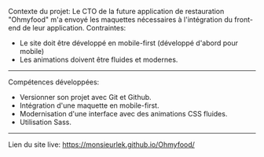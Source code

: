 Contexte du projet: Le CTO de la future application de restauration "Ohmyfood" m'a envoyé les maquettes nécessaires à l'intégration du front-end de leur application.
Contraintes:
- Le site doit être développé en mobile-first (développé d'abord pour mobile)
- Les animations doivent être fluides et modernes.

--------------------

Compétences développées: 
- Versionner son projet avec Git et Github.
- Intégration d'une maquette en mobile-first.
- Modernisation d'une interface avec des animations CSS fluides.
- Utilisation Sass.

--------------------

Lien du site live: https://monsieurlek.github.io/Ohmyfood/
